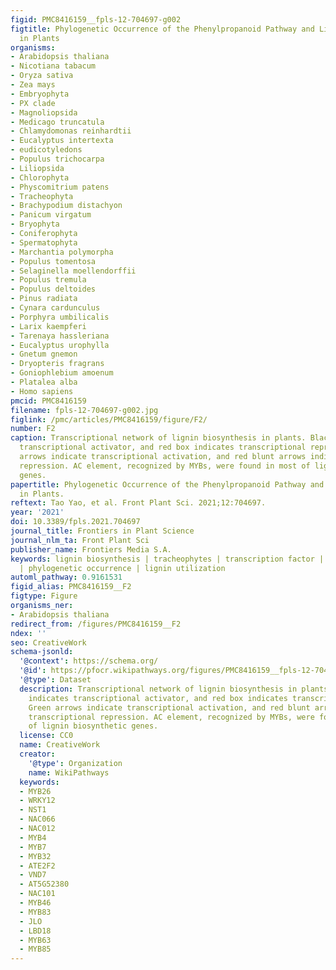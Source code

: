 ```yaml
---
figid: PMC8416159__fpls-12-704697-g002
figtitle: Phylogenetic Occurrence of the Phenylpropanoid Pathway and Lignin Biosynthesis
  in Plants
organisms:
- Arabidopsis thaliana
- Nicotiana tabacum
- Oryza sativa
- Zea mays
- Embryophyta
- PX clade
- Magnoliopsida
- Medicago truncatula
- Chlamydomonas reinhardtii
- Eucalyptus intertexta
- eudicotyledons
- Populus trichocarpa
- Liliopsida
- Chlorophyta
- Physcomitrium patens
- Tracheophyta
- Brachypodium distachyon
- Panicum virgatum
- Bryophyta
- Coniferophyta
- Spermatophyta
- Marchantia polymorpha
- Populus tomentosa
- Selaginella moellendorffii
- Populus tremula
- Populus deltoides
- Pinus radiata
- Cynara cardunculus
- Porphyra umbilicalis
- Larix kaempferi
- Tarenaya hassleriana
- Eucalyptus urophylla
- Gnetum gnemon
- Dryopteris fragrans
- Goniophlebium amoenum
- Platalea alba
- Homo sapiens
pmcid: PMC8416159
filename: fpls-12-704697-g002.jpg
figlink: /pmc/articles/PMC8416159/figure/F2/
number: F2
caption: Transcriptional network of lignin biosynthesis in plants. Black box indicates
  transcriptional activator, and red box indicates transcriptional repressor. Green
  arrows indicate transcriptional activation, and red blunt arrows indicate transcriptional
  repression. AC element, recognized by MYBs, were found in most of lignin biosynthetic
  genes.
papertitle: Phylogenetic Occurrence of the Phenylpropanoid Pathway and Lignin Biosynthesis
  in Plants.
reftext: Tao Yao, et al. Front Plant Sci. 2021;12:704697.
year: '2021'
doi: 10.3389/fpls.2021.704697
journal_title: Frontiers in Plant Science
journal_nlm_ta: Front Plant Sci
publisher_name: Frontiers Media S.A.
keywords: lignin biosynthesis | tracheophytes | transcription factor | EPSP synthase
  | phylogenetic occurrence | lignin utilization
automl_pathway: 0.9161531
figid_alias: PMC8416159__F2
figtype: Figure
organisms_ner:
- Arabidopsis thaliana
redirect_from: /figures/PMC8416159__F2
ndex: ''
seo: CreativeWork
schema-jsonld:
  '@context': https://schema.org/
  '@id': https://pfocr.wikipathways.org/figures/PMC8416159__fpls-12-704697-g002.html
  '@type': Dataset
  description: Transcriptional network of lignin biosynthesis in plants. Black box
    indicates transcriptional activator, and red box indicates transcriptional repressor.
    Green arrows indicate transcriptional activation, and red blunt arrows indicate
    transcriptional repression. AC element, recognized by MYBs, were found in most
    of lignin biosynthetic genes.
  license: CC0
  name: CreativeWork
  creator:
    '@type': Organization
    name: WikiPathways
  keywords:
  - MYB26
  - WRKY12
  - NST1
  - NAC066
  - NAC012
  - MYB4
  - MYB7
  - MYB32
  - ATE2F2
  - VND7
  - AT5G52380
  - NAC101
  - MYB46
  - MYB83
  - JLO
  - LBD18
  - MYB63
  - MYB85
---
```

